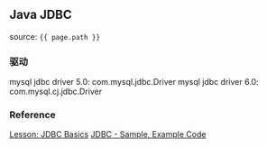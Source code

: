 ## Java JDBC
source: `{{ page.path }}`

### 驱动
mysql jdbc driver 5.0: com.mysql.jdbc.Driver
mysql jdbc driver 6.0: com.mysql.cj.jdbc.Driver


### Reference
[Lesson: JDBC Basics](https://docs.oracle.com/javase/tutorial/jdbc/basics/index.html)
[JDBC - Sample, Example Code](https://www.tutorialspoint.com/jdbc/jdbc-sample-code.htm)
